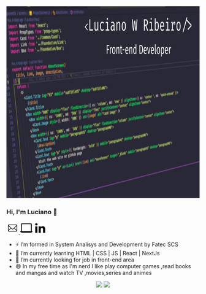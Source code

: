 <img src="./assets/capaGithub.png" height="500px"/>

<p align="left">
 <h3> Hi, I'm Luciano 👋</h3>
 <a href="mailto:lucianowribeiro@gmail.com"><img src="./assets/1814108-32.png" witdh="32px"/> 
 <a href="https://portifolio-lucianowribeiro.vercel.app/"><img witdh="32px" src="./assets/2205216-32.png"/></a>
 <a href="https://www.linkedin.com/in/lucianowribeiro/"><img witdh="32px" src="./assets/367593-32.png"/></a>
</p>
 
- ⚡ I’m formed in System Analisys and Development by Fatec SCS
- 💬 I’m currently learning HTML | CSS | JS | React | NextJs
- 🔭 I’m currently looking for job in front-end area
- 😄 In my free time as I'm nerd I like play computer games ,read books and mangas and watch TV ,movies,series and animes

<p align="center">
 <img height="200px"src="https://github-readme-stats.vercel.app/api?username=lucianowribeiro&show_icons=true&theme=dracula"/>
 <img height="200px"src="https://github-readme-stats.vercel.app/api/top-langs/?username=lucianowribeiro&theme=dracula&layout=compact)"/>
</p>
 
